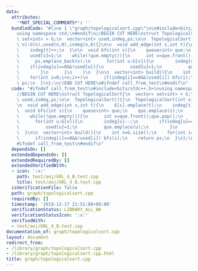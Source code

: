 ```yaml
---
data:
  attributes:
    '*NOT_SPECIAL_COMMENTS*': ''
  bundledCode: "#line 1 \"graph/topologicalsort.cpp\"\n\n#include<bits/stdc++.h>\n\
    using namespace std;\n#endif\n//BEGIN CUT HERE\nstruct TopologicalSort{\n  vector<\
    \ set<int> > G;\n  vector<int> used,indeg,ps;\n\n  TopologicalSort(){}\n  TopologicalSort(int\
    \ n):G(n),used(n,0),indeg(n,0){}\n\n  void add_edge(int s,int t){\n    G[s].emplace(t);\n\
    \    indeg[t]++;\n  }\n\n  void bfs(int s){\n    queue<int> que;\n    que.emplace(s);\n\
    \    used[s]=1;\n    while(!que.empty()){\n      int v=que.front();que.pop();\n\
    \      ps.emplace_back(v);\n      for(int u:G[v]){\n        indeg[u]--;\n    \
    \    if(indeg[u]==0&&!used[u]){\n          used[u]=1;\n          que.emplace(u);\n\
    \        }\n      }\n    }\n  }\n\n  vector<int> build(){\n    int n=G.size();\n\
    \    for(int i=0;i<n;i++)\n      if(indeg[i]==0&&!used[i]) bfs(i);\n    return\
    \ ps;\n  }\n};\n//END CUT HERE\n#ifndef call_from_test\n#endif\n"
  code: "#ifndef call_from_test\n#include<bits/stdc++.h>\nusing namespace std;\n#endif\n\
    //BEGIN CUT HERE\nstruct TopologicalSort{\n  vector< set<int> > G;\n  vector<int>\
    \ used,indeg,ps;\n\n  TopologicalSort(){}\n  TopologicalSort(int n):G(n),used(n,0),indeg(n,0){}\n\
    \n  void add_edge(int s,int t){\n    G[s].emplace(t);\n    indeg[t]++;\n  }\n\n\
    \  void bfs(int s){\n    queue<int> que;\n    que.emplace(s);\n    used[s]=1;\n\
    \    while(!que.empty()){\n      int v=que.front();que.pop();\n      ps.emplace_back(v);\n\
    \      for(int u:G[v]){\n        indeg[u]--;\n        if(indeg[u]==0&&!used[u]){\n\
    \          used[u]=1;\n          que.emplace(u);\n        }\n      }\n    }\n\
    \  }\n\n  vector<int> build(){\n    int n=G.size();\n    for(int i=0;i<n;i++)\n\
    \      if(indeg[i]==0&&!used[i]) bfs(i);\n    return ps;\n  }\n};\n//END CUT HERE\n\
    #ifndef call_from_test\n#endif\n"
  dependsOn: []
  extendedDependsOn: []
  extendedRequiredBy: []
  extendedVerifiedWith:
  - icon: ':x:'
    path: test/aoj/GRL_4_B.test.cpp
    title: test/aoj/GRL_4_B.test.cpp
  isVerificationFile: false
  path: graph/topologicalsort.cpp
  requiredBy: []
  timestamp: '2019-12-17 21:51:08+09:00'
  verificationStatus: LIBRARY_ALL_WA
  verificationStatusIcon: ':x:'
  verifiedWith:
  - test/aoj/GRL_4_B.test.cpp
documentation_of: graph/topologicalsort.cpp
layout: document
redirect_from:
- /library/graph/topologicalsort.cpp
- /library/graph/topologicalsort.cpp.html
title: graph/topologicalsort.cpp
---
```

